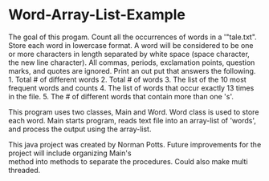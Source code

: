 # Word-Array-List-Example
  
  
The goal of this progam.
Count all the occurrences of words in a '"tale.txt". 
Store each word in lowercase format. 
A word will be considered to be one or more characters in length separated 
by white space (space character, the new line character). 
All commas, periods, exclamation points, question marks, and quotes are ignored.
Print an out put that answers the following. 
     1. Total # of different words
     2. Total # of words
     3. The list of the 10 most frequent words and counts
     4. The list of words that occur exactly 13 times in the file.
     5. The # of different words that contain more than one 's'.
  
This program uses two classes, Main and Word. 
Word class is used to store each word. 
Main starts program, reads text file into an array-list of 'words', 
and process the output using the array-list.
       
This java project was created by Norman Potts.
Future improvements for the project will include organizing Main's  
method into methods to separate the procedures. 
Could also make multi threaded. 
